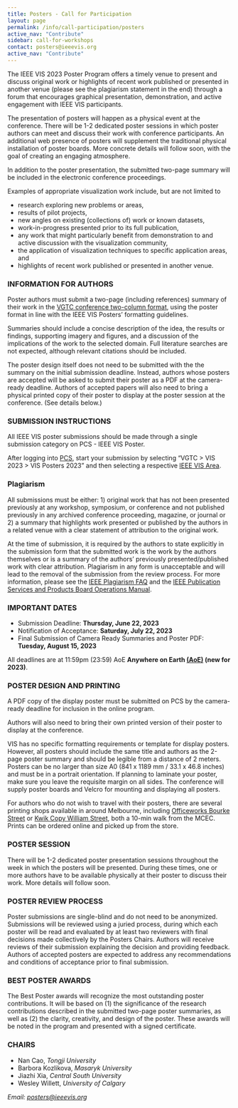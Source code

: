 ```yaml
---
title: Posters - Call for Participation
layout: page
permalink: /info/call-participation/posters
active_nav: "Contribute"
sidebar: call-for-workshops
contact: posters@ieeevis.org
active_nav: "Contribute"
---
```


The IEEE VIS 2023 Poster Program offers a timely venue to present and discuss original work or highlights of recent work published or presented in another venue (please see the plagiarism statement in the end) through a forum that encourages graphical presentation, demonstration, and active engagement with IEEE VIS participants.

The presentation of posters will happen as a physical event at the conference. There will be 1-2 dedicated poster sessions in which poster authors can meet and discuss their work with conference participants. An additional web presence of posters will supplement the traditional physical installation of poster boards. More concrete details will follow soon, with the goal of creating an engaging atmosphere.

In addition to the poster presentation, the submitted two-page summary will be included in the electronic conference proceedings.

Examples of appropriate visualization work include, but are not limited to


* research exploring new problems or areas,
* results of pilot projects,
* new angles on existing (collections of) work or known datasets,
* work-in-progress presented prior to its full publication,
* any work that might particularly benefit from demonstration to and
  active discussion with the visualization community,
* the application of visualization techniques to
  specific application areas, and 
* highlights of recent work published or presented in another venue.

### INFORMATION FOR AUTHORS

Poster authors must submit a two-page (including references) summary of their work in the [VGTC conference two-column format](https://tc.computer.org/vgtc/publications/conference), using the poster format in line with the IEEE VIS Posters’ formatting guidelines.

Summaries should include a concise description of the idea, the results or findings, supporting imagery and figures, and a discussion of the implications of the work to the selected domain. Full literature searches are not expected, although relevant citations should be included.

The poster design itself does not need to be submitted with the the summary on the initial submission deadline. Instead, authors whose posters are accepted will be asked to submit their poster as a PDF at the camera-ready deadline. Authors of accepted papers will also need to bring a physical printed copy of their poster to display at the poster session at the conference. (See details below.)

### SUBMISSION INSTRUCTIONS

All IEEE VIS poster submissions should be made through a single submission category on PCS - IEEE VIS Poster.

After logging into [PCS](https://new.precisionconference.com/submissions), start your submission by selecting “VGTC > VIS 2023 > VIS Posters 2023” and then selecting a respective [IEEE VIS Area](http://ieeevis.org/year/2023/info/call-participation/area-model#description-of-vis-areas).

### Plagiarism
All submissions must be either: 1) original work that has not been presented previously at any workshop, symposium, or conference and not published previously in any archived conference proceeding, magazine, or journal or 2) a summary that highlights work presented or published by the authors in a related venue with a clear statement of attribution to the original work.

At the time of submission, it is required by the authors to state explicitly in the submission form that the submitted work is the work by the authors themselves or is a summary of the authors’ previously presented/published work with clear attribution. Plagiarism in any form is unacceptable and will lead to the removal of the submission from the review process. For more information, please see the [IEEE Plagiarism FAQ](https://www.ieee.org/publications/rights/plagiarism/plagiarism.html) and the [IEEE Publication Services and Products Board Operations Manual](https://pspb.ieee.org/images/files/files/opsmanual.pdf). 

### IMPORTANT DATES

* Submission Deadline: **Thursday, June 22, 2023**
* Notification of Acceptance: **Saturday, July 22, 2023**
* Final Submission of Camera Ready Summaries and Poster PDF: **Tuesday, August 15, 2023**

All deadlines are at 11:59pm (23:59) AoE **Anywhere on Earth [(AoE)](https://time.is/Anywhere_on_Earth) (new for 2023)**.


### POSTER DESIGN AND PRINTING
A PDF copy of the display poster must be submitted on PCS by the camera-ready deadline for inclusion in the online program. 

Authors will also need to bring their own printed version of their poster to display at the conference.

VIS has no specific formatting requirements or template for display posters. However, all posters should include the same title and authors as the 2-page poster summary and should be legible from a distance of 2 meters. Posters can be no larger than size A0 (841 x 1189 mm / 33.1 x 46.8 inches) and must be in a portrait orientation. If planning to laminate your poster, make sure you leave the requisite margin on all sides. The conference will supply poster boards and Velcro for mounting and displaying all posters. 

For authors who do not wish to travel with their posters, there are several printing shops available in around Melbourne, including [Officeworks Bourke Street](https://www.officeworks.com.au/print-copy/c/pcc/posters?cm_sp=all:menu:print-copy:::posters) or [Kwik Copy William Street](https://www.kwikkopy.com.au/poster-printing), both a 10-min walk from the MCEC. Prints can be ordered online and picked up from the store.

### POSTER SESSION

There will be 1-2 dedicated poster presentation sessions throughout the week in which the posters will be presented. During these times, one or more authors have to be available physically at their poster to discuss their work. More details will follow soon.

### POSTER REVIEW PROCESS

Poster submissions are single-blind and do not need to be anonymized. Submissions will be reviewed using a juried process, during which each poster will be read and evaluated by at least two reviewers with final decisions made collectively by the Posters Chairs.  Authors will receive reviews of their submission explaining the decision and providing feedback. Authors of accepted posters are expected to address any recommendations and conditions of acceptance prior to final submission.

### BEST POSTER AWARDS 

The Best Poster awards will recognize the most outstanding poster contributions. It will be based on (1)  the significance of the research contributions described in the submitted two-page poster summaries, as well as (2) the clarity, creativity, and design of the poster. These awards will be noted in the program and presented with a signed certificate.


### CHAIRS

* Nan Cao, *Tongji University*
* Barbora Kozlikova, *Masaryk University*
* Jiazhi Xia, *Central South University*	
* Wesley Willett, *University of Calgary*

*Email: [posters@ieeevis.org](mailto:posters@ieeevis.org)*
